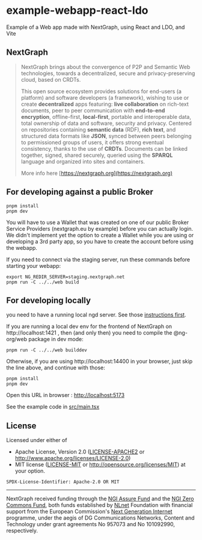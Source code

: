 # example-webapp-react-ldo

Example of a Web app made with NextGraph, using React and LDO, and Vite

## NextGraph

> NextGraph brings about the convergence of P2P and Semantic Web technologies, towards a decentralized, secure and privacy-preserving cloud, based on CRDTs.
>
> This open source ecosystem provides solutions for end-users (a platform) and software developers (a framework), wishing to use or create **decentralized** apps featuring: **live collaboration** on rich-text documents, peer to peer communication with **end-to-end encryption**, offline-first, **local-first**, portable and interoperable data, total ownership of data and software, security and privacy. Centered on repositories containing **semantic data** (RDF), **rich text**, and structured data formats like **JSON**, synced between peers belonging to permissioned groups of users, it offers strong eventual consistency, thanks to the use of **CRDTs**. Documents can be linked together, signed, shared securely, queried using the **SPARQL** language and organized into sites and containers.
>
> More info here [https://nextgraph.org](https://nextgraph.org)

## For developing against a public Broker

```
pnpm install
pnpm dev
```

You will have to use a Wallet that was created on one of our public Broker Service Providers (nextgraph.eu by example) before you can actually login. We didn't implement yet the option to create a Wallet while you are using or developing a 3rd party app, so you have to create the account before using the webapp.

If you need to connect via the staging server, run these commands before starting your webapp:

```
export NG_REDIR_SERVER=staging.nextgraph.net
pnpm run -C ../../web build
```

## For developing locally

you need to have a running local ngd server. See those [instructions first](https://git.nextgraph.org/NextGraph/nextgraph-rs/src/branch/master/DEV.md#first-run).

If you are running a local dev env for the frontend of NextGraph on http://localhost:1421 , then (and only then) you need to compile the @ng-org/web package in dev mode:

```
pnpm run -C ../../web builddev
```

Otherwise, if you are using http://localhost:14400 in your browser, just skip the line above, and continue with those:

```
pnpm install
pnpm dev
```

Open this URL in browser : [http://localhost:5173](http://localhost:5173)

See the example code in [src/main.tsx](./src/App.tsx)

## License

Licensed under either of

- Apache License, Version 2.0 ([LICENSE-APACHE2](LICENSE-APACHE2) or http://www.apache.org/licenses/LICENSE-2.0)
- MIT license ([LICENSE-MIT](LICENSE-MIT) or http://opensource.org/licenses/MIT)
  at your option.

`SPDX-License-Identifier: Apache-2.0 OR MIT`

---

NextGraph received funding through the [NGI Assure Fund](https://nlnet.nl/assure) and the [NGI Zero Commons Fund](https://nlnet.nl/commonsfund/), both funds established by [NLnet](https://nlnet.nl/) Foundation with financial support from the European Commission's [Next Generation Internet](https://ngi.eu/) programme, under the aegis of DG Communications Networks, Content and Technology under grant agreements No 957073 and No 101092990, respectively.
